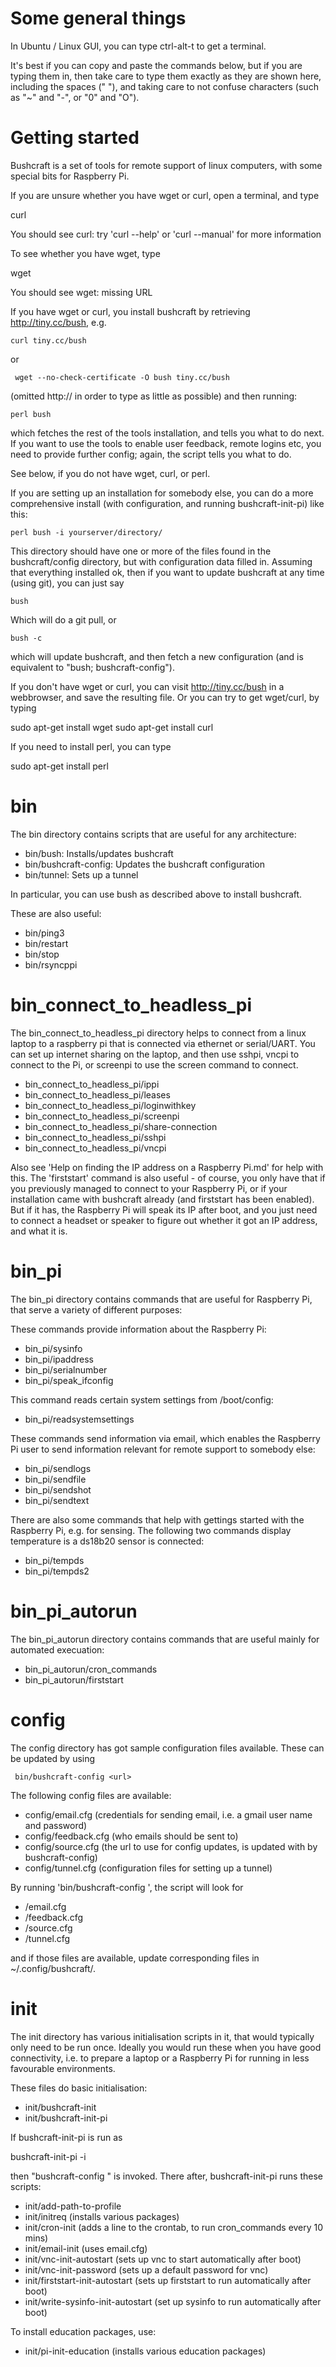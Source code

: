 Some general things
===================

In Ubuntu / Linux GUI, you can type ctrl-alt-t to get a terminal.

It's best if you can copy and paste the commands below, but if you are typing them in, then take care to type them exactly as they are shown here, including the spaces (" "), and taking care to not confuse characters (such as "~" and "-", or "0" and "O").

Getting started
===============

Bushcraft is a set of tools for remote support of linux computers, with some special bits for Raspberry Pi.

If you are unsure whether you have wget or curl, open a terminal, and type

 curl
 
You should see
 curl: try 'curl --help' or 'curl --manual' for more information

To see whether you have wget, type

 wget

You should see
 wget: missing URL

If you have wget or curl, you install bushcraft by retrieving http://tiny.cc/bush, e.g.

    curl tiny.cc/bush
or

     wget --no-check-certificate -O bush tiny.cc/bush

(omitted http:// in order to type as little as possible) and then running:

    perl bush
    
which fetches the rest of the tools installation, and tells you what to do next. If you want to use the tools to enable user feedback, remote logins etc, you need to provide further config; again, the script tells you what to do.

See below, if you do not have wget, curl, or perl.

If you are setting up an installation for somebody else, you can do a more comprehensive install (with configuration, and running bushcraft-init-pi) like this:

    perl bush -i yourserver/directory/
   
This directory should have one or more of the files found in the bushcraft/config directory, but with configuration data filled in. Assuming that everything installed ok, then if you want to update bushcraft at any time (using git), you can just say

    bush
    
Which will do a git pull, or

    bush -c
    
which will update bushcraft, and then fetch a new configuration (and is equivalent to "bush; bushcraft-config").
    
If you don't have wget or curl, you can visit http://tiny.cc/bush in a webbrowser, and save the resulting file. Or you can try to get wget/curl, by typing

  sudo apt-get install wget
  sudo apt-get install curl

If you need to install perl, you can type

  sudo apt-get install perl
  
bin
===

The bin directory contains scripts that are useful for any architecture:

- bin/bush: Installs/updates bushcraft
- bin/bushcraft-config: Updates the bushcraft configuration
- bin/tunnel: Sets up a tunnel

In particular, you can use bush as described above to install bushcraft.

These are also useful:
- bin/ping3
- bin/restart
- bin/stop
- bin/rsyncppi

bin_connect_to_headless_pi
==========================

The bin_connect_to_headless_pi directory helps to connect from a linux laptop to a raspberry pi 
that is connected via ethernet or serial/UART. You can set up internet sharing on the laptop, and then use
sshpi, vncpi to connect to the Pi, or screenpi to use the screen command to connect.

- bin_connect_to_headless_pi/ippi
- bin_connect_to_headless_pi/leases
- bin_connect_to_headless_pi/loginwithkey
- bin_connect_to_headless_pi/screenpi
- bin_connect_to_headless_pi/share-connection
- bin_connect_to_headless_pi/sshpi
- bin_connect_to_headless_pi/vncpi

Also see 'Help on finding the IP address on a Raspberry Pi.md' for help with this. The 'firststart' command is also useful - of course, you only have that if you previously managed to connect to your Raspberry Pi, or if your installation came with bushcraft already (and firststart has been enabled). But if it has, the Raspberry Pi will speak its IP after boot, and you just need to connect a headset or speaker to figure out whether it got an IP address, and what it is.

bin_pi
======

The bin_pi directory contains commands that are useful for Raspberry Pi, that serve a variety of different purposes:

These commands provide information about the Raspberry Pi:
- bin_pi/sysinfo
- bin_pi/ipaddress
- bin_pi/serialnumber
- bin_pi/speak_ifconfig

This command reads certain system settings from /boot/config:
- bin_pi/readsystemsettings

These commands send information via email, which enables the 
Raspberry Pi user to send information relevant for remote support to somebody else:
- bin_pi/sendlogs
- bin_pi/sendfile
- bin_pi/sendshot
- bin_pi/sendtext

There are also some commands that help with gettings started with the Raspberry Pi, e.g. for sensing.
The following two commands display temperature is a ds18b20 sensor is connected:
- bin_pi/tempds
- bin_pi/tempds2

bin_pi_autorun
==============

The bin_pi_autorun directory contains commands that are useful mainly for automated execuation:

- bin_pi_autorun/cron_commands
- bin_pi_autorun/firststart

config
======

The config directory has got sample configuration files available. These can be updated by using

     bin/bushcraft-config <url>

The following config files are available:

- config/email.cfg (credentials for sending email, i.e. a gmail user name and password)
- config/feedback.cfg (who emails should be sent to) 
- config/source.cfg (the url to use for config updates, is updated with <url> by bushcraft-config)
- config/tunnel.cfg (configuration files for setting up a tunnel)

By running 'bin/bushcraft-config <url>', the script will look for 

- <url>/email.cfg
- <url>/feedback.cfg
- <url>/source.cfg
- <url>/tunnel.cfg

and if those files are available, update corresponding files in ~/.config/bushcraft/.

init
====

The init directory has various initialisation scripts in it, that would typically only need to be run once. 
Ideally you would run these when you have good connectivity, i.e. to prepare a laptop or a Raspberry Pi
for running in less favourable environments.

These files do basic initialisation:
- init/bushcraft-init
- init/bushcraft-init-pi 

If bushcraft-init-pi is run as 

   bushcraft-init-pi -i <url>
   
then "bushcraft-config <url>" is invoked. There after, bushcraft-init-pi runs these scripts:

- init/add-path-to-profile
- init/initreq (installs various packages)
- init/cron-init (adds a line to the crontab, to run cron_commands every 10 mins)
- init/email-init (uses email.cfg)
- init/vnc-init-autostart (sets up vnc to start automatically after boot)
- init/vnc-init-password (sets up a default password for vnc)
- init/firststart-init-autostart (sets up firststart to run automatically after boot)
- init/write-sysinfo-init-autostart (set up sysinfo to run automatically after boot)

To install education packages, use:
- init/pi-init-education (installs various education packages)

